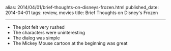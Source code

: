 alias: 2014/04/01/brief-thoughts-on-disneys-frozen.html
published_date: 2014-04-01
tags: review, movies
title: Brief Thoughts on Disney's Frozen
___

- The plot felt very rushed
- The characters were uninteresting
- The dialog was simple
- The Mickey Mouse cartoon at the beginning was great
